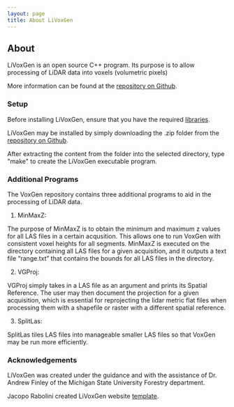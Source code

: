 ```yaml
---
layout: page
title: About LiVoxGen
---
```

## About
LiVoxGen is an open source C++ program. Its purpose is to allow processing of LiDAR data into voxels
(volumetric pixels)

More information can be found at the [repository on Github](https://github.com/MeganKress/LiVoxGen/).


### Setup
Before installing LiVoxGen, ensure that you have the required [libraries](http://megankress.github.io/LiVoxGen//libraries.html).

LiVoxGen may be installed by simply downloading the .zip folder from the [repository on Github](https://github.com/MeganKress/LiVoxGen/archive/master.zip).

After extracting the content from the folder into the selected directory, type "make" to create the 
LiVoxGen executable program.

### Additional Programs

The VoxGen repository contains three additional programs to aid in the processing of LiDAR data.

1. MinMaxZ: 

The purpose of MinMaxZ is to obtain the minimum and maximum z values
for all LAS files in a certain acqusition. This allows one to run VoxGen
with consistent voxel heights for all segments. MinMaxZ is executed on the
directory containing all LAS files for a given acquisition, and it outputs a text
file “range.txt” that contains the bounds for all LAS files in the directory.

2. VGProj: 

VGProj simply takes in a LAS file as an argument and prints its Spatial Reference. The user may then document the projection for a given acquisition,
which is essential for reprojecting the lidar metric flat files when processing
them with a shapefile or raster with a different spatial reference.

3. SplitLas: 

SplitLas tiles LAS files into manageable smaller LAS files so that VoxGen
may be run more efficiently.

### Acknowledgements
LiVoxGen was created under the guidance and with the assistance of Dr. Andrew Finley of the Michigan State University Forestry department.

Jacopo Rabolini created LiVoxGen website [template](http://www.jacoporabolini.com/emerald/).

